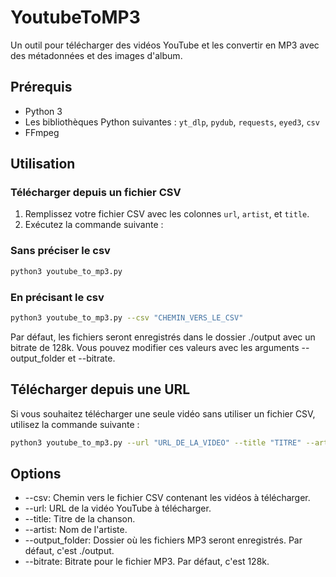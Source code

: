 # YoutubeToMP3

Un outil pour télécharger des vidéos YouTube et les convertir en MP3 avec des métadonnées et des images d'album.

## Prérequis

- Python 3
- Les bibliothèques Python suivantes : `yt_dlp`, `pydub`, `requests`, `eyed3`, `csv`
- FFmpeg

## Utilisation

### Télécharger depuis un fichier CSV

1. Remplissez votre fichier CSV avec les colonnes `url`, `artist`, et `title`.
2. Exécutez la commande suivante :

### Sans préciser le csv
```bash
python3 youtube_to_mp3.py
```

### En précisant le csv
```bash
python3 youtube_to_mp3.py --csv "CHEMIN_VERS_LE_CSV"
```

Par défaut, les fichiers seront enregistrés dans le dossier ./output avec un bitrate de 128k. Vous pouvez modifier ces valeurs avec les arguments --output_folder et --bitrate.

## Télécharger depuis une URL

Si vous souhaitez télécharger une seule vidéo sans utiliser un fichier CSV, utilisez la commande suivante :

```bash
python3 youtube_to_mp3.py --url "URL_DE_LA_VIDEO" --title "TITRE" --artist "ARTISTE" --output_folder "DOSSIER_DE_SORTIE" --bitrate "BITRATE"
```

## Options

- --csv: Chemin vers le fichier CSV contenant les vidéos à télécharger.
- --url: URL de la vidéo YouTube à télécharger.
- --title: Titre de la chanson.
- --artist: Nom de l'artiste.
- --output_folder: Dossier où les fichiers MP3 seront enregistrés. Par défaut, c'est ./output.
- --bitrate: Bitrate pour le fichier MP3. Par défaut, c'est 128k.